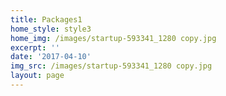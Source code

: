 ```yaml
---
title: Packages1
home_style: style3
home_img: /images/startup-593341_1280 copy.jpg
excerpt: ''
date: '2017-04-10'
img_src: /images/startup-593341_1280 copy.jpg
layout: page
---
```


